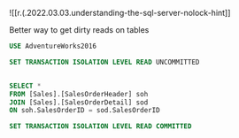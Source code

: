 
![[r.(.2022.03.03.understanding-the-sql-server-nolock-hint]]

Better way to get dirty reads on tables

```sql
USE AdventureWorks2016

SET TRANSACTION ISOLATION LEVEL READ UNCOMMITTED


SELECT *
FROM [Sales].[SalesOrderHeader] soh
JOIN [Sales].[SalesOrderDetail] sod
ON soh.SalesOrderID = sod.SalesOrderID

SET TRANSACTION ISOLATION LEVEL READ COMMITTED
```
